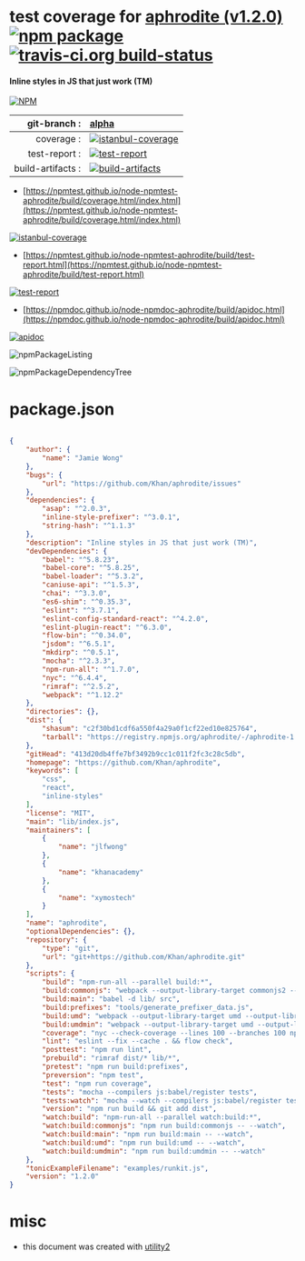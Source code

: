 # test coverage for  [aphrodite (v1.2.0)](https://github.com/Khan/aphrodite)  [![npm package](https://img.shields.io/npm/v/npmtest-aphrodite.svg?style=flat-square)](https://www.npmjs.org/package/npmtest-aphrodite) [![travis-ci.org build-status](https://api.travis-ci.org/npmtest/node-npmtest-aphrodite.svg)](https://travis-ci.org/npmtest/node-npmtest-aphrodite)
#### Inline styles in JS that just work (TM)

[![NPM](https://nodei.co/npm/aphrodite.png?downloads=true&downloadRank=true&stars=true)](https://www.npmjs.com/package/aphrodite)

| git-branch : | [alpha](https://github.com/npmtest/node-npmtest-aphrodite/tree/alpha)|
|--:|:--|
| coverage : | [![istanbul-coverage](https://npmtest.github.io/node-npmtest-aphrodite/build/coverage.badge.svg)](https://npmtest.github.io/node-npmtest-aphrodite/build/coverage.html/index.html)|
| test-report : | [![test-report](https://npmtest.github.io/node-npmtest-aphrodite/build/test-report.badge.svg)](https://npmtest.github.io/node-npmtest-aphrodite/build/test-report.html)|
| build-artifacts : | [![build-artifacts](https://npmtest.github.io/node-npmtest-aphrodite/glyphicons_144_folder_open.png)](https://github.com/npmtest/node-npmtest-aphrodite/tree/gh-pages/build)|

- [https://npmtest.github.io/node-npmtest-aphrodite/build/coverage.html/index.html](https://npmtest.github.io/node-npmtest-aphrodite/build/coverage.html/index.html)

[![istanbul-coverage](https://npmtest.github.io/node-npmtest-aphrodite/build/screenCapture.buildCi.browser.%252Ftmp%252Fbuild%252Fcoverage.lib.html.png)](https://npmtest.github.io/node-npmtest-aphrodite/build/coverage.html/index.html)

- [https://npmtest.github.io/node-npmtest-aphrodite/build/test-report.html](https://npmtest.github.io/node-npmtest-aphrodite/build/test-report.html)

[![test-report](https://npmtest.github.io/node-npmtest-aphrodite/build/screenCapture.buildCi.browser.%252Ftmp%252Fbuild%252Ftest-report.html.png)](https://npmtest.github.io/node-npmtest-aphrodite/build/test-report.html)

- [https://npmdoc.github.io/node-npmdoc-aphrodite/build/apidoc.html](https://npmdoc.github.io/node-npmdoc-aphrodite/build/apidoc.html)

[![apidoc](https://npmdoc.github.io/node-npmdoc-aphrodite/build/screenCapture.buildCi.browser.%252Ftmp%252Fbuild%252Fapidoc.html.png)](https://npmdoc.github.io/node-npmdoc-aphrodite/build/apidoc.html)

![npmPackageListing](https://npmtest.github.io/node-npmtest-aphrodite/build/screenCapture.npmPackageListing.svg)

![npmPackageDependencyTree](https://npmtest.github.io/node-npmtest-aphrodite/build/screenCapture.npmPackageDependencyTree.svg)



# package.json

```json

{
    "author": {
        "name": "Jamie Wong"
    },
    "bugs": {
        "url": "https://github.com/Khan/aphrodite/issues"
    },
    "dependencies": {
        "asap": "^2.0.3",
        "inline-style-prefixer": "^3.0.1",
        "string-hash": "^1.1.3"
    },
    "description": "Inline styles in JS that just work (TM)",
    "devDependencies": {
        "babel": "^5.8.23",
        "babel-core": "^5.8.25",
        "babel-loader": "^5.3.2",
        "caniuse-api": "^1.5.3",
        "chai": "^3.3.0",
        "es6-shim": "^0.35.3",
        "eslint": "^3.7.1",
        "eslint-config-standard-react": "^4.2.0",
        "eslint-plugin-react": "^6.3.0",
        "flow-bin": "^0.34.0",
        "jsdom": "^6.5.1",
        "mkdirp": "^0.5.1",
        "mocha": "^2.3.3",
        "npm-run-all": "^1.7.0",
        "nyc": "^6.4.4",
        "rimraf": "^2.5.2",
        "webpack": "^1.12.2"
    },
    "directories": {},
    "dist": {
        "shasum": "c2f30bd1cdf6a550f4a29a0f1cf22ed10e825764",
        "tarball": "https://registry.npmjs.org/aphrodite/-/aphrodite-1.2.0.tgz"
    },
    "gitHead": "413d20db4ffe7bf3492b9cc1c011f2fc3c28c5db",
    "homepage": "https://github.com/Khan/aphrodite",
    "keywords": [
        "css",
        "react",
        "inline-styles"
    ],
    "license": "MIT",
    "main": "lib/index.js",
    "maintainers": [
        {
            "name": "jlfwong"
        },
        {
            "name": "khanacademy"
        },
        {
            "name": "xymostech"
        }
    ],
    "name": "aphrodite",
    "optionalDependencies": {},
    "repository": {
        "type": "git",
        "url": "git+https://github.com/Khan/aphrodite.git"
    },
    "scripts": {
        "build": "npm-run-all --parallel build:*",
        "build:commonjs": "webpack --output-library-target commonjs2 --output-filename aphrodite.js",
        "build:main": "babel -d lib/ src",
        "build:prefixes": "tools/generate_prefixer_data.js",
        "build:umd": "webpack --output-library-target umd --output-library aphrodite --output-filename aphrodite.umd.js --devtool source-map",
        "build:umdmin": "webpack --output-library-target umd --output-library aphrodite --output-filename aphrodite.umd.min.js -p --devtool source-map",
        "coverage": "nyc --check-coverage --lines 100 --branches 100 npm run tests",
        "lint": "eslint --fix --cache . && flow check",
        "posttest": "npm run lint",
        "prebuild": "rimraf dist/* lib/*",
        "pretest": "npm run build:prefixes",
        "preversion": "npm test",
        "test": "npm run coverage",
        "tests": "mocha --compilers js:babel/register tests",
        "tests:watch": "mocha --watch --compilers js:babel/register tests",
        "version": "npm run build && git add dist",
        "watch:build": "npm-run-all --parallel watch:build:*",
        "watch:build:commonjs": "npm run build:commonjs -- --watch",
        "watch:build:main": "npm run build:main -- --watch",
        "watch:build:umd": "npm run build:umd -- --watch",
        "watch:build:umdmin": "npm run build:umdmin -- --watch"
    },
    "tonicExampleFilename": "examples/runkit.js",
    "version": "1.2.0"
}
```



# misc
- this document was created with [utility2](https://github.com/kaizhu256/node-utility2)
